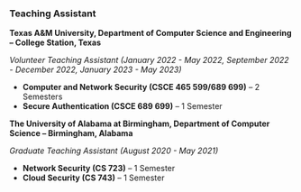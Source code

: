 ### Teaching Assistant

**Texas A&M University, Department of Computer Science and Engineering – College Station, Texas**

*Volunteer Teaching Assistant (January 2022 - May 2022, September 2022 - December 2022, January 2023 - May 2023)*

- **Computer and Network Security (CSCE 465 599/689 699)** – 2 Semesters
- **Secure Authentication (CSCE 689 699)** – 1 Semester

**The University of Alabama at Birmingham, Department of Computer Science – Birmingham, Alabama**

*Graduate Teaching Assistant (August 2020 - May 2021)*

- **Network Security (CS 723)** – 1 Semester
- **Cloud Security (CS 743)** – 1 Semester

